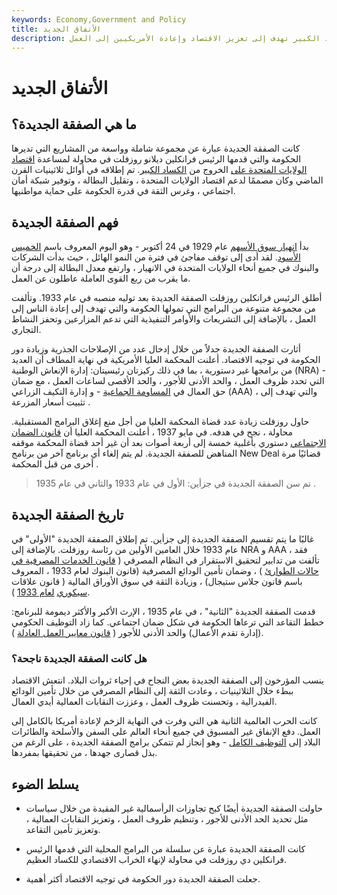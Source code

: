 ```yaml
---
keywords: Economy,Government and Policy
title: الأتفاق الجديد
description: كانت الصفقة الجديدة عبارة عن مجموعة من المشاريع الحكومية في حقبة الكساد الكبير تهدف إلى تعزيز الاقتصاد وإعادة الأمريكيين إلى العمل.
---
```


# الأتفاق الجديد
## ما هي الصفقة الجديدة؟

كانت الصفقة الجديدة عبارة عن مجموعة شاملة وواسعة من المشاريع التي تديرها الحكومة والتي قدمها الرئيس فرانكلين ديلانو روزفلت في محاولة لمساعدة [اقتصاد الولايات المتحدة على](/economy) الخروج من [الكساد الكبير](/great_depression). تم إطلاقه في أوائل ثلاثينيات القرن الماضي وكان مصممًا لدعم اقتصاد الولايات المتحدة ، وتقليل البطالة ، وتوفير شبكة أمان اجتماعي ، وغرس الثقة في قدرة الحكومة على حماية مواطنيها.

## فهم الصفقة الجديدة

بدأ [انهيار سوق الأسهم](/stock-market-crash) عام 1929 في 24 أكتوبر - وهو اليوم المعروف باسم [الخميس الأسود](/blackthursday). لقد أدى إلى توقف مفاجئ في فترة من النمو الهائل ، حيث بدأت الشركات والبنوك في جميع أنحاء الولايات المتحدة في الانهيار ، وارتفع معدل البطالة إلى درجة أن ما يقرب من ربع القوى العاملة عاطلون عن العمل.

أطلق الرئيس فرانكلين روزفلت الصفقة الجديدة بعد توليه منصبه في عام 1933. وتألفت من مجموعة متنوعة من البرامج التي تمولها الحكومة والتي تهدف إلى إعادة الناس إلى العمل ، بالإضافة إلى التشريعات والأوامر التنفيذية التي تدعم المزارعين وتحفز النشاط التجاري.

أثارت الصفقة الجديدة جدلاً من خلال إدخال عدد من الإصلاحات الجذرية وزيادة دور الحكومة في توجيه الاقتصاد. أعلنت المحكمة العليا الأمريكية في نهاية المطاف أن العديد من برامجها غير دستورية ، بما في ذلك ركيزتان رئيسيتان: إدارة الإنعاش الوطنية (NRA) - التي تحدد ظروف العمل ، والحد الأدنى للأجور ، والحد الأقصى لساعات العمل ، مع ضمان حق العمال في [المساومة الجماعية](/collective-bargaining) - و إدارة التكيف الزراعي (AAA) ، والتي تهدف إلى تثبيت أسعار المزرعة .

حاول روزفلت زيادة عدد قضاة المحكمة العليا من أجل منع إغلاق البرامج المستقبلية. محاولة ، نجح في هدفه. في مايو 1937 ، أعلنت المحكمة العليا أن [قانون الضمان الاجتماعي](/social-security-act) دستوري بأغلبية خمسة إلى أربعة أصوات بعد أن غير أحد قضاة المحكمة موقفه المناهض للصفقة الجديدة. لم يتم إلغاء أي برنامج آخر من برنامج New Deal قضائيًا مرة أخرى من قبل المحكمة .

> تم سن الصفقة الجديدة في جزأين: الأول في عام 1933 والثاني في عام 1935 .

>

## تاريخ الصفقة الجديدة

غالبًا ما يتم تقسيم الصفقة الجديدة إلى جزأين. تم إطلاق الصفقة الجديدة "الأولى" في عام 1933 خلال العامين الأولين من رئاسة روزفلت. بالإضافة إلى NRA و AAA ، فقد تألفت من تدابير لتحقيق الاستقرار في النظام المصرفي ( [قانون الخدمات المصرفية في حالات الطوارئ](/emergencybankingact) ) ، وضمان تأمين الودائع المصرفية (قانون البنوك لعام 1933 ، المعروف باسم قانون جلاس ستيجال) ، وزيادة الثقة في سوق الأوراق المالية ( قانون علاقات [سيكوري](/securitiesact1933) [لعام 1933](/securitiesact1933) ).

قدمت الصفقة الجديدة "الثانية" ، في عام 1935 ، الإرث الأكبر والأكثر ديمومة للبرنامج: خطط التقاعد التي ترعاها الحكومة في شكل ضمان اجتماعي. كما زاد التوظيف الحكومي (إدارة تقدم الأعمال) والحد الأدنى للأجور ( [قانون معايير العمل العادلة](/fair-labor-standards-act-flsa) ).

### هل كانت الصفقة الجديدة ناجحة؟

ينسب المؤرخون إلى الصفقة الجديدة بعض النجاح في إحياء ثروات البلاد. انتعش الاقتصاد ببطء خلال الثلاثينيات ، وعادت الثقة إلى النظام المصرفي من خلال تأمين الودائع الفيدرالية ، وتحسنت ظروف العمل ، وعززت النقابات العمالية أيدي العمال.

كانت الحرب العالمية الثانية هي التي وفرت في النهاية الزخم لإعادة أمريكا بالكامل إلى العمل. دفع الإنفاق غير المسبوق في جميع أنحاء العالم على السفن والأسلحة والطائرات البلاد إلى [التوظيف الكامل](/fullemployment) - وهو إنجاز لم تتمكن برامج الصفقة الجديدة ، على الرغم من بذل قصارى جهدها ، من تحقيقها بمفردها.

## يسلط الضوء

- حاولت الصفقة الجديدة أيضًا كبح تجاوزات الرأسمالية غير المقيدة من خلال سياسات مثل تحديد الحد الأدنى للأجور ، وتنظيم ظروف العمل ، وتعزيز النقابات العمالية ، وتعزيز تأمين التقاعد.

- كانت الصفقة الجديدة عبارة عن سلسلة من البرامج المحلية التي قدمها الرئيس فرانكلين دي روزفلت في محاولة لإنهاء الخراب الاقتصادي للكساد العظيم.

- جعلت الصفقة الجديدة دور الحكومة في توجيه الاقتصاد أكثر أهمية.


